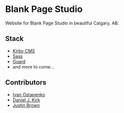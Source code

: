 # Blank Page Studio
Website for Blank Page Studio in beautiful Calgary, AB.

## Stack
- [Kirby CMS](http://getkirby.com/)
- [Sass](http://sass-lang.com/)
- [Guard](https://github.com/guard/guard)
- and more to come...

## Contributors
- [Ivan Ostapenko](http://molotok.ca/)
- [Daniel J. Kirk](http://www.dksmind.com/)
- [Justin Brown](http://justinbrown.io/)